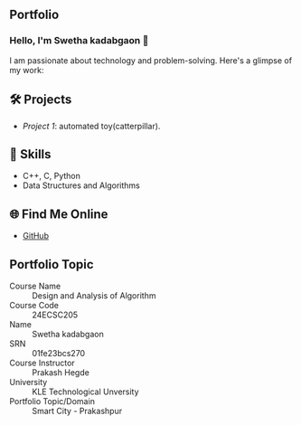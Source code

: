## Portfolio

### Hello, I'm Swetha kadabgaon 👋

I am passionate about technology and problem-solving. Here's a glimpse of my work:

## 🛠 Projects
- *Project 1*: automated toy(catterpillar).

## 🚀 Skills
- C++, C, Python
- Data Structures and Algorithms

## 🌐 Find Me Online
- [GitHub](https://https://github.com/swethakadabgaon27)

## Portfolio Topic

<dl>
<dt>Course Name</dt>
<dd>Design and Analysis of Algorithm</dd>
<dt>Course Code</dt>
<dd>24ECSC205</dd>
<dt>Name</dt>
<dd>Swetha kadabgaon</dd>
<dt>SRN</dt>
<dd>01fe23bcs270</dd>
<dt>Course Instructor</dt>
<dd>Prakash Hegde</dd>
<dt>University</dt>
<dd>KLE Technological Unversity</dd>
<dt>Portfolio Topic/Domain</dt>
<dd>Smart City - Prakashpur</dd>
</dl>

<br> 

